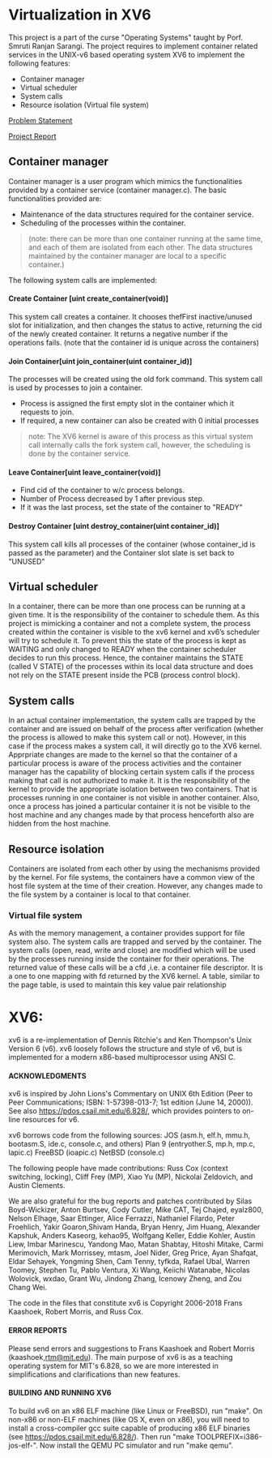 # Virtualization in XV6

This project is a part of the curse "Operating Systems" taught by Porf. Smruti Ranjan Sarangi.
The project requires to implement container related services in the UNIX-v6 based operating system XV6 to implement the following features:
* Container manager
* Virtual scheduler
* System calls
* Resource isolation (Virtual file system)

[Problem Statement](https://github.com/vinayak1998/xv6-public/blob/master/Project%20Details/Problem%20Statement.pdf)

[Project Report](https://github.com/vinayak1998/xv6-public/blob/master/Project%20Details/Project%20Report.pdf)

## Container manager
Container manager is a user program which mimics the functionalities provided by a container service (container manager.c). The basic functionalities provided are:
* Maintenance of the data structures required for the container service. 
* Scheduling of the processes within the container.

> (note: there can be more than one container running at the same time, and each of them are isolated from each other. The data structures maintained by the container manager are local to a specific container.)

The following system calls are implemented:

#### Create Container [uint create_container(void)]
This system call creates a container. 
It chooses thefFirst inactive/unused slot for initialization, and then changes the status to active, returning the cid of the newly created container.
It returns a negative number if the operations fails. (note that the container id is unique across the containers)


#### Join Container[uint join_container(uint container_id)]
The processes will be created using the old fork command. This system call is used by processes to join a container.
* Process is assigned the first empty slot in the container which it requests to join.
* If required, a new container can also be created with 0 initial processes

> note: The XV6 kernel is aware of this process as this virtual system call internally calls the fork system call, however, the scheduling is done by the container service.


#### Leave Container[uint leave_container(void)]
* Find cid of the container to w/c process belongs.
* Number of Process decreased by 1 after previous step.
* If it was the last process, set the state of the container to "READY"

#### Destroy Container [uint destroy_container(uint container_id)]
This system call kills all processes of the container (whose container_id is passed as the parameter) and the Container slot slate is set back to "UNUSED"


## Virtual scheduler
In a container, there can be more than one process can be running at a given time. It is the responsibility of the container to schedule them.
As this project is mimicking a container and not a complete system, the process created within the container is visible to the xv6 kernel and xv6’s scheduler will try to schedule it. To prevent this the state of the process is kept as WAITING and only changed to READY when the container scheduler decides to run this process. Hence, the container maintains the STATE (called V STATE) of the processes within its local data structure and does not rely on the STATE present inside the PCB (process control block).

## System calls
In an actual container implementation, the system calls are trapped by the container and are issued on behalf of the process after verification (whether the process is allowed to make this system call or not). However, in this case if the process makes a system call, it will directly go to the XV6 kernel. Apprpriate changes are made to the kernel so that the container of a particular process is aware of the process activities and the container manager has the capability of blocking certain system calls if the process making that call is not authorized to make it.
It is the responsibility of the kernel to provide the appropriate isolation between two containers. That is processes running in one container is not visible in another container. Also, once a process has joined a particular container it is not be visible to the host machine and any changes made by that process henceforth also are hidden from the host machine.

## Resource isolation 
Containers are isolated from each other by using the mechanisms provided by the kernel. 
For file systems, the containers have a common view of the host file system at the time of their creation. However, any changes made to the file system by a container is local to that container.
### Virtual file system
As with the memory management, a container provides support for file system also. The system calls are trapped and served by the container. The system calls (open, read, write and close) are modified which will be used by the processes running inside the container for their operations. The returned value of these calls will be a cfd ,i.e. a container file descriptor. It is a one to one mapping with fd returned by the XV6 kernel. A table, similar to the page table, is used to maintain this key value pair relationship

# XV6:
xv6 is a re-implementation of Dennis Ritchie's and Ken Thompson's Unix
Version 6 (v6).  xv6 loosely follows the structure and style of v6,
but is implemented for a modern x86-based multiprocessor using ANSI C.

#### ACKNOWLEDGMENTS

xv6 is inspired by John Lions's Commentary on UNIX 6th Edition (Peer
to Peer Communications; ISBN: 1-57398-013-7; 1st edition (June 14,
2000)). See also https://pdos.csail.mit.edu/6.828/, which
provides pointers to on-line resources for v6.

xv6 borrows code from the following sources:
    JOS (asm.h, elf.h, mmu.h, bootasm.S, ide.c, console.c, and others)
    Plan 9 (entryother.S, mp.h, mp.c, lapic.c)
    FreeBSD (ioapic.c)
    NetBSD (console.c)

The following people have made contributions: Russ Cox (context switching,
locking), Cliff Frey (MP), Xiao Yu (MP), Nickolai Zeldovich, and Austin
Clements.

We are also grateful for the bug reports and patches contributed by Silas
Boyd-Wickizer, Anton Burtsev, Cody Cutler, Mike CAT, Tej Chajed, eyalz800,
Nelson Elhage, Saar Ettinger, Alice Ferrazzi, Nathaniel Filardo, Peter
Froehlich, Yakir Goaron,Shivam Handa, Bryan Henry, Jim Huang, Alexander
Kapshuk, Anders Kaseorg, kehao95, Wolfgang Keller, Eddie Kohler, Austin
Liew, Imbar Marinescu, Yandong Mao, Matan Shabtay, Hitoshi Mitake, Carmi
Merimovich, Mark Morrissey, mtasm, Joel Nider, Greg Price, Ayan Shafqat,
Eldar Sehayek, Yongming Shen, Cam Tenny, tyfkda, Rafael Ubal, Warren
Toomey, Stephen Tu, Pablo Ventura, Xi Wang, Keiichi Watanabe, Nicolas
Wolovick, wxdao, Grant Wu, Jindong Zhang, Icenowy Zheng, and Zou Chang Wei.

The code in the files that constitute xv6 is
Copyright 2006-2018 Frans Kaashoek, Robert Morris, and Russ Cox.

#### ERROR REPORTS

Please send errors and suggestions to Frans Kaashoek and Robert Morris
(kaashoek,rtm@mit.edu). The main purpose of xv6 is as a teaching
operating system for MIT's 6.828, so we are more interested in
simplifications and clarifications than new features.

#### BUILDING AND RUNNING XV6

To build xv6 on an x86 ELF machine (like Linux or FreeBSD), run
"make". On non-x86 or non-ELF machines (like OS X, even on x86), you
will need to install a cross-compiler gcc suite capable of producing
x86 ELF binaries (see https://pdos.csail.mit.edu/6.828/).
Then run "make TOOLPREFIX=i386-jos-elf-". Now install the QEMU PC
simulator and run "make qemu".

